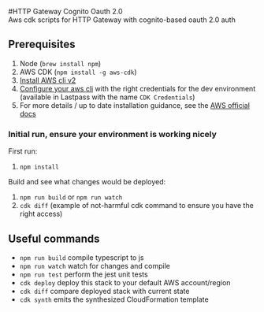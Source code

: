 #HTTP Gateway Cognito Oauth 2.0  
Aws cdk scripts for HTTP Gateway with cognito-based oauth 2.0 auth 

## Prerequisites

1. Node (`brew install npm`)
1. AWS CDK (`npm install -g aws-cdk`)
1. [Install AWS cli v2](https://docs.aws.amazon.com/cli/latest/userguide/install-cliv2-mac.html)
1. [Configure your aws cli](https://docs.aws.amazon.com/cli/latest/userguide/cli-chap-configure.html#cli-quick-configuration) with the right credentials for the dev environment (available in Lastpass with the name `CDK Credentials`)
1. For more details / up to date installation guidance, see the [AWS official docs](https://docs.aws.amazon.com/cdk/latest/guide/getting_started.html)

### Initial run, ensure your environment is working nicely

First run:
1. `npm install`

Build and see what changes would be deployed:
1. `npm run build` or `npm run watch`
1. `cdk diff` (example of not-harmful cdk command to ensure you have the right access)

## Useful commands

 * `npm run build`   compile typescript to js
 * `npm run watch`   watch for changes and compile
 * `npm run test`    perform the jest unit tests
 * `cdk deploy`      deploy this stack to your default AWS account/region
 * `cdk diff`        compare deployed stack with current state
 * `cdk synth`       emits the synthesized CloudFormation template